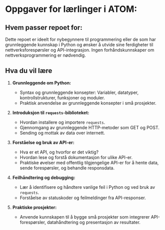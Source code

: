# Oppgaver for lærlinger i ATOM:

## Hvem passer repoet for:
Dette repoet er ideelt for nybegynnere til programmering eller de som har grunnleggende kunnskap i Python og ønsker å utvide sine ferdigheter til nettverksforespørsler og API-integrasjon. Ingen forhåndskunnskaper om nettverksprogrammering er nødvendig.

## Hva du vil lære

1. **Grunnleggende om Python:**
   - Syntax og grunnleggende konsepter: Variabler, datatyper, kontrollstrukturer, funksjoner og moduler.
   - Praktisk anvendelse av grunnleggende konsepter i små prosjekter.

2. **Introduksjon til `requests`-biblioteket:**
   - Hvordan installere og importere `requests`.
   - Gjennomgang av grunnleggende HTTP-metoder som GET og POST.
   - Sending og mottak av data over internett.

3. **Forståelse og bruk av API-er:**
   - Hva er et API, og hvorfor er det viktig?
   - Hvordan lese og forstå dokumentasjon for ulike API-er.
   - Praktiske øvelser med offentlig tilgjengelige API-er for å hente data, sende forespørsler, og behandle responsdata.

4. **Feilhåndtering og debugging:**
   - Lær å identifisere og håndtere vanlige feil i Python og ved bruk av `requests`.
   - Forståelse av statuskoder og feilmeldinger fra API-responser.

5. **Praktiske prosjekter:**
   - Anvende kunnskapen til å bygge små prosjekter som integrerer API-forespørsler, datahåndtering og presentasjon av resultater.
